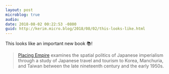 ```yaml
---
layout: post
microblog: true
audio: 
date: 2018-08-02 00:22:53 -0800
guid: http://kerim.micro.blog/2018/08/02/this-looks-like.html
---
```

This looks like an important new book 📚! 
> [Placing Empire](https://www.luminosoa.org/site/books/10.1525/luminos.34/) examines the spatial politics of Japanese imperialism through a study of Japanese travel and tourism to Korea, Manchuria, and Taiwan between the late nineteenth century and the early 1950s.
